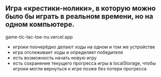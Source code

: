 <h2>Игра «крестики-нолики», в которую можно было бы играть в реальном времени, но на одном компьютере.</h2>

game-tic-tac-toe-nu.vercel.app

<ul>

<li> игроки поочерёдно делают ходы на одном и том же устройстве </li>
<li>игра отслеживает ходы и определяет победителя</li>
 <li>есть возможность начать новую игру</li>
 <li>есть сохранение текущего прогресса игры в localStorage, чтобы игроки могли вернуться к игре позже без потери прогресса</li>
</ul>
